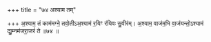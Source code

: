 +++
title = "७४ अश्याम तम्"

+++
अ॒श्याम॒ तं काम॑मग्ने॒ तवो॒तीऽअ॒श्याम॑ र॒यिꣳ र॑यिवः सु॒वीर॑म्। अ॒श्याम॒ वाज॑म॒भि वा॒ज॑यन्तो॒ऽश्याम॑ द्यु॒म्नम॑जरा॒जरं॑ ते ॥७४ ॥